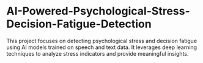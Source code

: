 # AI-Powered-Psychological-Stress-Decision-Fatigue-Detection
This project focuses on detecting psychological stress and decision fatigue using AI models trained on speech and text data. It leverages deep learning techniques to analyze stress indicators and provide meaningful insights.
